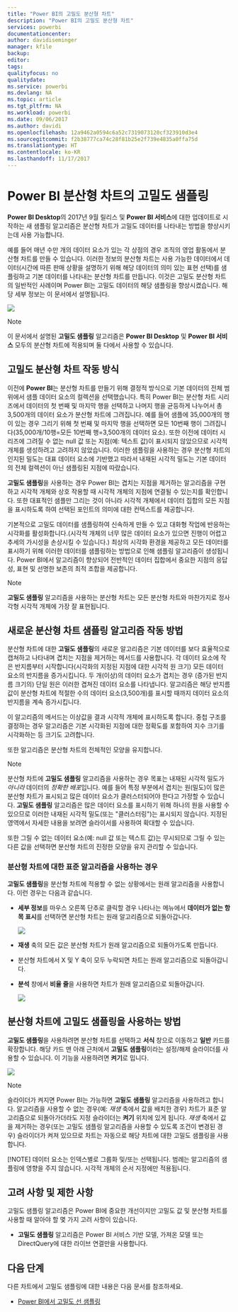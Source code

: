 ```yaml
---
title: "Power BI의 고밀도 분산형 차트"
description: "Power BI의 고밀도 분산형 차트"
services: powerbi
documentationcenter: 
author: davidiseminger
manager: kfile
backup: 
editor: 
tags: 
qualityfocus: no
qualitydate: 
ms.service: powerbi
ms.devlang: NA
ms.topic: article
ms.tgt_pltfrm: NA
ms.workload: powerbi
ms.date: 09/06/2017
ms.author: davidi
ms.openlocfilehash: 12a9462a0594c6a52c7319073120cf323910d3e4
ms.sourcegitcommit: f2b38777ca74c28f81b25e2f739e4835a0ffa75d
ms.translationtype: HT
ms.contentlocale: ko-KR
ms.lasthandoff: 11/17/2017
---
```

# <a name="high-density-sampling-in-power-bi-scatter-charts"></a>Power BI 분산형 차트의 고밀도 샘플링
**Power BI Desktop**의 2017년 9월 릴리스 및 **Power BI 서비스**에 대한 업데이트로 시작하는 새 샘플링 알고리즘은 분산형 차트가 고밀도 데이터를 나타내는 방법을 향상시키는데 사용 가능합니다.

예를 들어 매년 수만 개의 데이터 요소가 있는 각 상점의 경우 조직의 영업 활동에서 분산형 차트를 만들 수 있습니다. 이러한 정보의 분산형 차트는 사용 가능한 데이터에서 데이터(시간에 따른 판매 상황을 설명하기 위해 해당 데이터의 의미 있는 표현 선택)를 샘플링하고 기본 데이터를 나타내는 분산형 차트를 만듭니다. 이것은 고밀도 분산형 차트의 일반적인 사례이며 Power BI는 고밀도 데이터의 해당 샘플링을 향상시켰습니다. 해당 세부 정보는 이 문서에서 설명됩니다.

![](media/desktop-high-density-scatter-charts/high-density-scatter-charts_01.png)

> [!NOTE]
> 이 문서에서 설명된 **고밀도 샘플링** 알고리즘은 **Power BI Desktop** 및 **Power BI 서비스** 모두의 분산형 차트에 적용되며 둘 다에서 사용할 수 있습니다.
> 
> 

## <a name="how-high-density-scatter-charts-work"></a>고밀도 분산형 차트 작동 방식
이전에 **Power BI**는 분산형 차트를 만들기 위해 결정적 방식으로 기본 데이터의 전체 범위에서 샘플 데이터 요소의 컬렉션을 선택했습니다. 특히 Power BI는 분산형 차트 시리즈에서 데이터의 첫 번째 및 마지막 행을 선택하고 나머지 행을 균등하게 나누어서 총 3,500개의 데이터 요소가 분산형 차트에 그려집니다. 예를 들어 샘플에 35,000개의 행이 있는 경우 그리기 위해 첫 번째 및 마지막 행을 선택하면 모든 10번째 행이 그려집니다(35,000개/10행=모든 10번째 행=3,500개의 데이터 요소). 또한 이전에 데이터 시리즈에 그려질 수 없는 null 값 또는 지점(예: 텍스트 값)이 표시되지 않았으므로 시각적 개체를 생성하려고 고려하지 않았습니다. 이러한 샘플링을 사용하는 경우 분산형 차트의 인지된 밀도는 대표 데이터 요소에 기반했고 따라서 내재된 시각적 밀도는 기본 데이터의 전체 컬렉션이 아닌 샘플링된 지점에 따랐습니다.

**고밀도 샘플링**을 사용하는 경우 Power BI는 겹치는 지점을 제거하는 알고리즘을 구현하고 시각적 개체와 상호 작용할 때 시각적 개체의 지점에 연결될 수 있는지를 확인합니다. 또한 대표적인 샘플만 그리는 것이 아니라 시각적 개체에서 데이터 집합의 모든 지점을 표시하도록 하여 선택된 포인트의 의미에 대한 컨텍스트를 제공합니다.

기본적으로 고밀도 데이터를 샘플링하여 신속하게 만들 수 있고 대화형 작업에 반응하는 시각화를 활성화합니다.(시각적 개체의 너무 많은 데이터 요소가 있으면 진행이 어렵고 추세의 가시성을 손상시킬 수 있습니다.) 최상의 시각화 환경을 제공하고 모든 데이터를 표시하기 위해 이러한 데이터를 샘플링하는 방법으로 인해 샘플링 알고리즘이 생성됩니다. Power BI에서 알고리즘이 향상되어 전반적인 데이터 집합에서 중요한 지점의 응답성, 표현 및 선명한 보존의 최적 조합을 제공합니다.

> [!NOTE]
> **고밀도 샘플링** 알고리즘을 사용하는 분산형 차트는 모든 분산형 차트와 마찬가지로 정사각형 시각적 개체에 가장 잘 표현됩니다.
> 
> 

## <a name="how-the-new-scatter-chart-sampling-algorithm-works"></a>새로운 분산형 차트 샘플링 알고리즘 작동 방법
분산형 차트에 대한 **고밀도 샘플링**의 새로운 알고리즘은 기본 데이터를 보다 효율적으로 캡쳐하고 나타내며 겹치는 지점을 제거하는 메서드를 사용합니다. 각 데이터 요소에 작은 반지름부터 시작합니다(시각화의 지정된 지점에 대한 시각적 원 크기) 모든 데이터 요소의 반지름을 증가시킵니다. 두 개(이상)의 데이터 요소가 겹치는 경우 (증가된 반지름 크기의) 단일 원은 이러한 겹쳐진 데이터 요소를 나타냅니다. 알고리즘은 해당 반지름 값이 분산형 차트에 적절한 수의 데이터 요소(3,500개)를 표시할 때까지 데이터 요소의 반지름을 계속 증가시킵니다.

이 알고리즘의 메서드는 이상값을 결과 시각적 개체에 표시하도록 합니다. 중첩 구조를 결정하는 경우 알고리즘은 기본 시각화된 지점에 대한 정확도를 포함하여 지수 크기를 시각화하는 등 크기도 고려합니다.

또한 알고리즘은 분산형 차트의 전체적인 모양을 유지합니다.

> [!NOTE]
> 분산형 차트에 **고밀도 샘플링** 알고리즘을 사용하는 경우 목표는 내재된 시각적 밀도가 *아니라* 데이터의 *정확한 배포*입니다. 예를 들어 특정 부분에서 겹치는 원(밀도)이 많은 분산형 차트가 표시되고 많은 데이터 요소가 클러스터되어야 한다고 가정할 수 있습니다. **고밀도 샘플링** 알고리즘은 많은 데이터 요소를 표시하기 위해 하나의 원을 사용할 수 있으므로 이러한 내재된 시각적 밀도(또는 "클러스터링")는 표시되지 않습니다. 지정된 영역에서 자세한 내용을 보려면 슬라이서를 사용하여 확대할 수 있습니다.
> 
> 

또한 그릴 수 없는 데이터 요소(예: null 값 또는 텍스트 값)는 무시되므로 그릴 수 있는 다른 값을 선택하면 분산형 차트의 진정한 모양을 유지 관리할 수 있습니다.

### <a name="when-the-standard-algorithm-for-scatter-charts-is-used"></a>분산형 차트에 대한 표준 알고리즘을 사용하는 경우
**고밀도 샘플링**을 분산형 차트에 적용할 수 없는 상황에서는 원래 알고리즘을 사용합니다. 이런 경우는 다음과 같습니다.

* **세부 정보**를 마우스 오른쪽 단추로 클릭할 경우 나타나는 메뉴에서 **데이터가 없는 항목 표시**를 선택하면 분산형 차트는 원래 알고리즘으로 되돌아갑니다.
  
  ![](media/desktop-high-density-scatter-charts/high-density-scatter-charts_02.png)
* **재생** 축의 모든 값은 분산형 차트가 원래 알고리즘으로 되돌아가도록 만듭니다.
* 분산형 차트에서 X 및 Y 축이 모두 누락되면 차트는 원래 알고리즘으로 되돌아갑니다.
* **분석** 창에서 **비율 줄**을 사용하면 차트가 원래 알고리즘으로 되돌아갑니다.
  
  ![](media/desktop-high-density-scatter-charts/high-density-scatter-charts_03.png)

## <a name="how-to-turn-on-high-density-sampling-for-a-scatter-chart"></a>분산형 차트에 고밀도 샘플링을 사용하는 방법
**고밀도 샘플링**을 사용하려면 분산형 차트를 선택하고 **서식** 창으로 이동하고 **일반** 카드를 확장합니다. 해당 카드 맨 아래 근처에서 **고밀도 샘플링**이라는 설정/해제 슬라이더를 사용할 수 있습니다. 이 기능을 사용하려면 **켜기**로 밉니다.

![](media/desktop-high-density-scatter-charts/high-density-scatter-charts_04.png)

> [!NOTE]
> 슬라이더가 켜지면 Power BI는 가능하면 **고밀도 샘플링** 알고리즘을 사용하려고 합니다. 알고리즘을 사용할 수 없는 경우(예: *재생* 축에서 값을 배치한 경우) 차트가 표준 알고리즘으로 되돌아가더라도 지정 슬라이더는 **켜기** 위치에 있게 됩니다. *재생* 축에서 값을 제거하는 경우(또는 고밀도 샘플링 알고리즘을 사용할 수 있도록 조건이 변경된 경우) 슬라이더가 켜져 있으므로 차트는 자동으로 해당 차트에 대한 고밀도 샘플링을 사용합니다.
> 
> [!NOTE]
> 데이터 요소는 인덱스별로 그룹화 및/또는 선택됩니다. 범례는 알고리즘의 샘플링에 영향을 주지 않습니다. 시각적 개체의 순서 지정에만 적용됩니다.
> 
> 

## <a name="considerations-and-limitations"></a>고려 사항 및 제한 사항
고밀도 샘플링 알고리즘은 Power BI에 중요한 개선이지만 고밀도 값 및 분산형 차트를 사용할 때 알아야 할 몇 가지 고려 사항이 있습니다.

* **고밀도 샘플링** 알고리즘은 Power BI 서비스 기반 모델, 가져온 모델 또는 DirectQuery에 대한 라이브 연결만을 사용합니다.

## <a name="next-steps"></a>다음 단계
다른 차트에서 고밀도 샘플링에 대한 내용은 다음 문서를 참조하세요.

* [Power BI에서 고밀도 선 샘플링](desktop-high-density-sampling.md)


